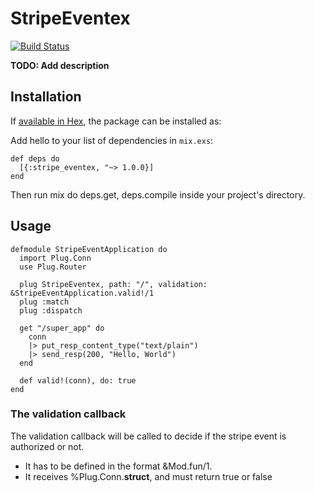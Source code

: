# StripeEventex
[![Build Status](https://travis-ci.com/Birdly/birdly-api-2.svg?token=JhpP82VZrtp2xXfLPy5P&branch=master)](https://travis-ci.com/Birdly/birdly-api-2)


**TODO: Add description**

## Installation

If [available in Hex](https://hex.pm/docs/publish), the package can be installed as:

Add hello to your list of dependencies in `mix.exs`:

    def deps do
      [{:stripe_eventex, "~> 1.0.0}]
    end
    
Then run mix do deps.get, deps.compile inside your project's directory.

## Usage

    defmodule StripeEventApplication do
      import Plug.Conn
      use Plug.Router

      plug StripeEventex, path: "/", validation: &StripeEventApplication.valid!/1
      plug :match
      plug :dispatch

      get "/super_app" do
        conn
        |> put_resp_content_type("text/plain")
        |> send_resp(200, "Hello, World")
      end

      def valid!(conn), do: true
    end

### The validation callback

The validation callback will be called to decide if the stripe event is authorized or not.

- It has to be defined in the format &Mod.fun/1.
- It receives %Plug.Conn.__struct__, and must return true or false

